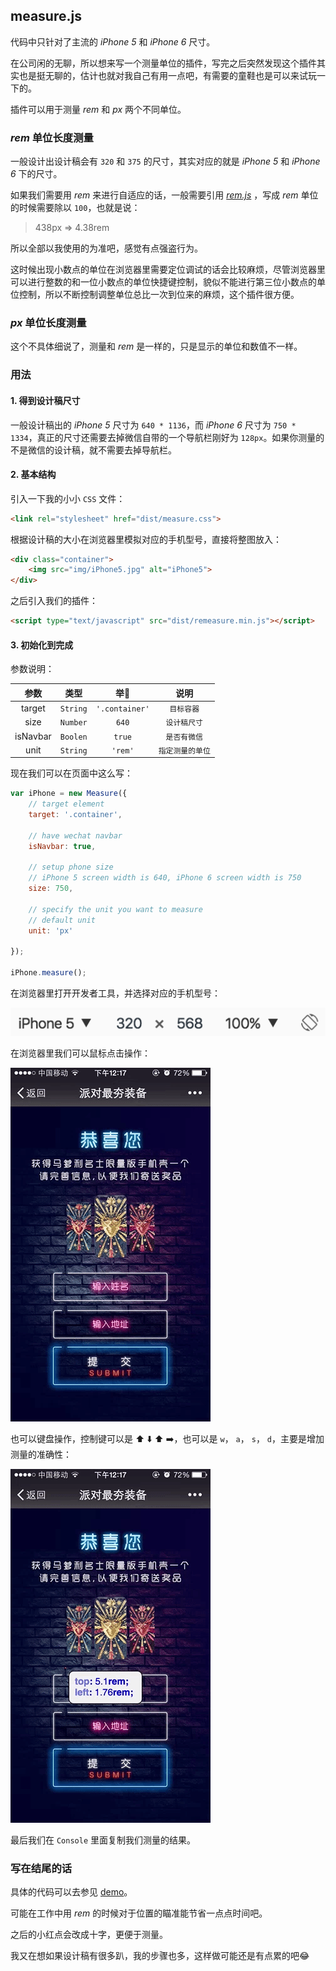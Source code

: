 ## measure.js

代码中只针对了主流的 *iPhone 5* 和 *iPhone 6* 尺寸。

在公司闲的无聊，所以想来写一个测量单位的插件，写完之后突然发现这个插件其实也是挺无聊的，估计也就对我自己有用一点吧，有需要的童鞋也是可以来试玩一下的。

插件可以用于测量 *rem* 和 *px* 两个不同单位。

### *rem* 单位长度测量

一般设计出设计稿会有 `320` 和 `375` 的尺寸，其实对应的就是 *iPhone 5* 和 *iPhone 6* 下的尺寸。

如果我们需要用 *rem* 来进行自适应的话，一般需要引用 [*rem.js*](assets/scripts/rem.js) ，写成 *rem* 单位的时候需要除以 `100`，也就是说：

> 438px => 4.38rem

所以全部以我使用的为准吧，感觉有点强盗行为。

这时候出现小数点的单位在浏览器里需要定位调试的话会比较麻烦，尽管浏览器里可以进行整数的和一位小数点的单位快捷键控制，貌似不能进行第三位小数点的单位控制，所以不断控制调整单位总比一次到位来的麻烦，这个插件很方便。

### *px* 单位长度测量

这个不具体细说了，测量和 *rem* 是一样的，只是显示的单位和数值不一样。

### 用法

#### 1. 得到设计稿尺寸

一般设计稿出的 *iPhone 5* 尺寸为 `640 * 1136`，而 *iPhone 6* 尺寸为 `750 * 1334`，真正的尺寸还需要去掉微信自带的一个导航栏刚好为 `128px`。如果你测量的不是微信的设计稿，就不需要去掉导航栏。

#### 2. 基本结构

引入一下我的小小 `CSS` 文件：

```html
<link rel="stylesheet" href="dist/measure.css">
```

根据设计稿的大小在浏览器里模拟对应的手机型号，直接将整图放入：

```html
<div class="container">
	<img src="img/iPhone5.jpg" alt="iPhone5">
</div>
```

之后引入我们的插件：

```html
<script type="text/javascript" src="dist/remeasure.min.js"></script>
```

####  3. 初始化到完成

参数说明：

|    参数    |    类型    |      举🌰       |    说明     |
| :------: | :------: | :------------: | :-------: |
|  target  | `String` | `'.container'` |  `目标容器`   |
|   size   | `Number` |     `640`      |  `设计稿尺寸`  |
| isNavbar | `Boolen` |     `true`     |  `是否有微信`  |
|   unit   | `String` |    `'rem'`     | `指定测量的单位` |

现在我们可以在页面中这么写：

```javascript
var iPhone = new Measure({
	// target element
	target: '.container',

	// have wechat navbar
	isNavbar: true,

	// setup phone size
	// iPhone 5 screen width is 640, iPhone 6 screen width is 750
	size: 750,

	// specify the unit you want to measure
	// default unit
	unit: 'px'

});
			
iPhone.measure();
```

在浏览器里打开开发者工具，并选择对应的手机型号：

![iPhone](assets/iPhone.png)

在浏览器里我们可以鼠标点击操作：

![tap](assets/tap.gif)

也可以键盘操作，控制键可以是 ⬆️ ⬇️ ⬆️ ➡️，也可以是 `w`， `a`， `s`， `d`，主要是增加测量的准确性：

![key](assets/key.gif)

最后我们在 `Console` 里面复制我们测量的结果。

### 写在结尾的话

具体的代码可以去参见 [demo](demo/index.html)。

可能在工作中用 *rem* 的时候对于位置的瞄准能节省一点点时间吧。

之后的小红点会改成十字，更便于测量。

我又在想如果设计稿有很多趴，我的步骤也多，这样做可能还是有点累的吧😂